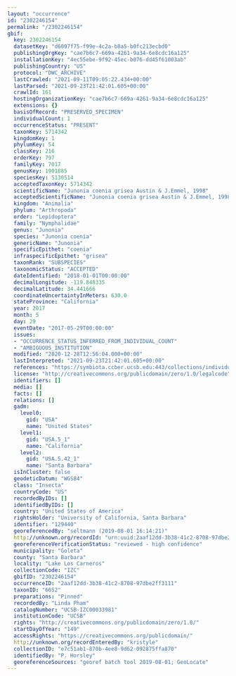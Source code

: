 ```yaml
---
layout: "occurrence"
id: "2302246154"
permalink: "/2302246154"
gbif:
  key: 2302246154
  datasetKey: "d6097f75-f99e-4c2a-b8a5-b0fc213ecbd0"
  publishingOrgKey: "cae7b6c7-669a-4261-9a34-6e8cdc16a125"
  installationKey: "4ec55ebe-9f92-45ec-b076-dd45f61003ab"
  publishingCountry: "US"
  protocol: "DWC_ARCHIVE"
  lastCrawled: "2021-09-11T09:05:22.434+00:00"
  lastParsed: "2021-09-23T21:42:01.605+00:00"
  crawlId: 161
  hostingOrganizationKey: "cae7b6c7-669a-4261-9a34-6e8cdc16a125"
  extensions: {}
  basisOfRecord: "PRESERVED_SPECIMEN"
  individualCount: 1
  occurrenceStatus: "PRESENT"
  taxonKey: 5714342
  kingdomKey: 1
  phylumKey: 54
  classKey: 216
  orderKey: 797
  familyKey: 7017
  genusKey: 1901885
  speciesKey: 5130514
  acceptedTaxonKey: 5714342
  scientificName: "Junonia coenia grisea Austin & J.Emmel, 1998"
  acceptedScientificName: "Junonia coenia grisea Austin & J.Emmel, 1998"
  kingdom: "Animalia"
  phylum: "Arthropoda"
  order: "Lepidoptera"
  family: "Nymphalidae"
  genus: "Junonia"
  species: "Junonia coenia"
  genericName: "Junonia"
  specificEpithet: "coenia"
  infraspecificEpithet: "grisea"
  taxonRank: "SUBSPECIES"
  taxonomicStatus: "ACCEPTED"
  dateIdentified: "2018-01-01T00:00:00"
  decimalLongitude: -119.848335
  decimalLatitude: 34.441666
  coordinateUncertaintyInMeters: 630.0
  stateProvince: "California"
  year: 2017
  month: 5
  day: 29
  eventDate: "2017-05-29T00:00:00"
  issues:
  - "OCCURRENCE_STATUS_INFERRED_FROM_INDIVIDUAL_COUNT"
  - "AMBIGUOUS_INSTITUTION"
  modified: "2020-12-28T12:56:04.000+00:00"
  lastInterpreted: "2021-09-23T21:42:01.605+00:00"
  references: "https://symbiota.ccber.ucsb.edu:443/collections/individual/index.php?occid=129440"
  license: "http://creativecommons.org/publicdomain/zero/1.0/legalcode"
  identifiers: []
  media: []
  facts: []
  relations: []
  gadm:
    level0:
      gid: "USA"
      name: "United States"
    level1:
      gid: "USA.5_1"
      name: "California"
    level2:
      gid: "USA.5.42_1"
      name: "Santa Barbara"
  isInCluster: false
  geodeticDatum: "WGS84"
  class: "Insecta"
  countryCode: "US"
  recordedByIDs: []
  identifiedByIDs: []
  country: "United States of America"
  rightsHolder: "University of California, Santa Barbara"
  identifier: "129440"
  georeferencedBy: "seltmann (2019-08-01 16:14:21)"
  http://unknown.org/recordId: "urn:uuid:2aaf12dd-3b38-41c2-8708-97dbe2ff3111"
  georeferenceVerificationStatus: "reviewed - high confidence"
  municipality: "Goleta"
  county: "Santa Barbara"
  locality: "Lake Los Carneros"
  collectionCode: "IZC"
  gbifID: "2302246154"
  occurrenceID: "2aaf12dd-3b38-41c2-8708-97dbe2ff3111"
  taxonID: "6652"
  preparations: "Pinned"
  recordedBy: "Linda Pham"
  catalogNumber: "UCSB-IZC00033981"
  institutionCode: "UCSB"
  rights: "http://creativecommons.org/publicdomain/zero/1.0/"
  startDayOfYear: "149"
  accessRights: "https://creativecommons.org/publicdomain/"
  http://unknown.org/recordEnteredBy: "kristyle"
  collectionID: "e7c51ab1-870b-4ee8-9d62-092875ffa870"
  identifiedBy: "P. Horsley"
  georeferenceSources: "georef batch tool 2019-08-01; GeoLocate"
---
```


